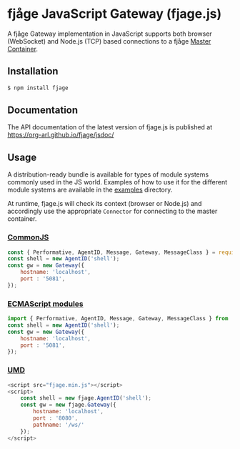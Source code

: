 # fjåge JavaScript Gateway (fjage.js)

A fjåge Gateway implementation in JavaScript supports both browser (WebSocket) and Node.js (TCP) based connections to a fjåge [Master Container](https://fjage.readthedocs.io/en/latest/remote.html#master-and-slave-containers).

## Installation

```sh
$ npm install fjage
```

## Documentation

The API documentation of the latest version of fjage.js is published at https://org-arl.github.io/fjage/jsdoc/

## Usage

A distribution-ready bundle is available for types of module systems commonly used in the JS world. Examples of how to use it for the different module systems are available in the [examples](/examples) directory.

At runtime, fjage.js will check its context (browser or Node.js) and accordingly use the appropriate `Connector` for connecting to the master container.

### [CommonJS](dist/cjs)

```js
const { Performative, AgentID, Message, Gateway, MessageClass } = require('fjage');
const shell = new AgentID('shell');
const gw = new Gateway({
    hostname: 'localhost',
    port : '5081',
});
```

### [ECMAScript modules](dist/esm)

```js
import { Performative, AgentID, Message, Gateway, MessageClass } from 'fjage.js'
const shell = new AgentID('shell');
const gw = new Gateway({
    hostname: 'localhost',
    port : '5081',
});
```

### [UMD](dist)
```js
<script src="fjage.min.js"></script>
<script>
    const shell = new fjage.AgentID('shell');
    const gw = new fjage.Gateway({
        hostname: 'localhost',
        port : '8080',
        pathname: '/ws/'
    });
</script>
```